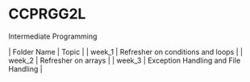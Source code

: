 # CCPRGG2L
Intermediate Programming

| Folder Name | Topic |
| week_1   | Refresher on conditions and loops |
| week_2   | Refresher on arrays |
| week_3   | Exception Handling and File Handling  |
